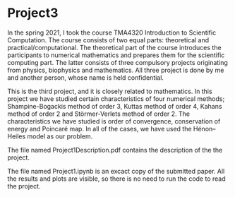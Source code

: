 # Project3


In the spring 2021, I took the course TMA4320 Introduction to Scientific Computation. The course consists of two equal parts: theoretical and practical/computational. The theoretical part of the course introduces the participants to numerical mathematics and prepares them for the scientific computing part. The latter consists of three compulsory projects originating from physics, biophysics and mathematics. All three project is done by me and another person, whose name is held confidential.

This is the third project, and it is closely related to mathematics. In this project we have studied certain characteristics of four numerical methods; Shampine-Bogackis method of order 3, Kuttas method of order 4, Kahans method of order 2 and Störmer-Verlets method of order 2. The characteristics we have studied is order of convergence, conservation of energy and Poincaré map. In all of the cases, we have used the Hénon–Heiles model as our problem. 

The file named Project1Description.pdf contains the description of the the project.

The file named Project1.ipynb is an excact copy of the submitted paper. All the results and plots are visible, so there is no need to run the code to read the project.

